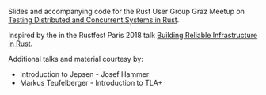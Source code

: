 Slides and accompanying code for the Rust User Group Graz Meetup on [Testing Distributed and Concurrent Systems in Rust](https://www.meetup.com/Graz-Rust-Meetup/events/251944007/).

Inspired by the in the Rustfest Paris 2018 talk [Building Reliable Infrastructure in Rust](https://www.youtube.com/watch?v=hMJEPWcSD8w).

Additional talks and material courtesy by:

* Introduction to Jepsen - Josef Hammer
* Markus Teufelberger - Introduction to TLA+
